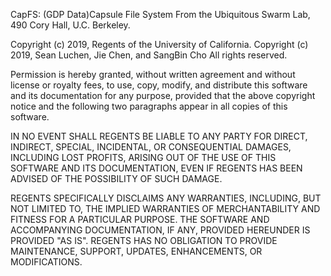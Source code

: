 CapFS: (GDP Data)Capsule File System
From the Ubiquitous Swarm Lab, 490 Cory Hall, U.C. Berkeley.

Copyright (c) 2019, Regents of the University of California.
Copyright (c) 2019, Sean Luchen, Jie Chen, and SangBin Cho
All rights reserved.

Permission is hereby granted, without written agreement and without
license or royalty fees, to use, copy, modify, and distribute this
software and its documentation for any purpose, provided that the above
copyright notice and the following two paragraphs appear in all copies
of this software.

IN NO EVENT SHALL REGENTS BE LIABLE TO ANY PARTY FOR DIRECT, INDIRECT,
SPECIAL, INCIDENTAL, OR CONSEQUENTIAL DAMAGES, INCLUDING LOST
PROFITS, ARISING OUT OF THE USE OF THIS SOFTWARE AND ITS DOCUMENTATION,
EVEN IF REGENTS HAS BEEN ADVISED OF THE POSSIBILITY OF SUCH DAMAGE.

REGENTS SPECIFICALLY DISCLAIMS ANY WARRANTIES, INCLUDING, BUT NOT
LIMITED TO, THE IMPLIED WARRANTIES OF MERCHANTABILITY AND FITNESS
FOR A PARTICULAR PURPOSE. THE SOFTWARE AND ACCOMPANYING DOCUMENTATION,
IF ANY, PROVIDED HEREUNDER IS PROVIDED "AS IS". REGENTS HAS NO
OBLIGATION TO PROVIDE MAINTENANCE, SUPPORT, UPDATES, ENHANCEMENTS,
OR MODIFICATIONS.
